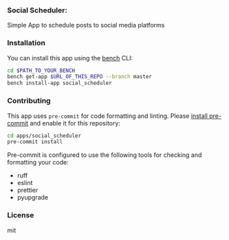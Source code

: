 ### Social Scheduler:

Simple App to schedule posts to social media platforms

### Installation

You can install this app using the [bench](https://github.com/frappe/bench) CLI:

```bash
cd $PATH_TO_YOUR_BENCH
bench get-app $URL_OF_THIS_REPO --branch master
bench install-app social_scheduler
```

### Contributing

This app uses `pre-commit` for code formatting and linting. Please [install pre-commit](https://pre-commit.com/#installation) and enable it for this repository:

```bash
cd apps/social_scheduler
pre-commit install
```

Pre-commit is configured to use the following tools for checking and formatting your code:

- ruff
- eslint
- prettier
- pyupgrade

### License

mit
